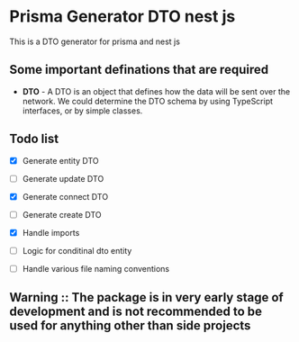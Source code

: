 # Prisma Generator DTO nest js
This is a DTO generator for prisma and nest js

## Some important definations that are required

- **DTO** - A DTO is an object that defines how the data will be sent over the network. We could determine the DTO schema by using TypeScript interfaces, or by simple classes.


## Todo list
- [x] Generate entity DTO
- [ ] Generate update DTO
- [x] Generate connect DTO
- [ ] Generate create DTO
- [x] Handle imports
- [ ] Logic for conditinal dto entity
- [ ] Handle various file naming conventions


<h2>Warning :: The package is in very early stage of development and is not recommended to be used for anything other than side projects</h2>